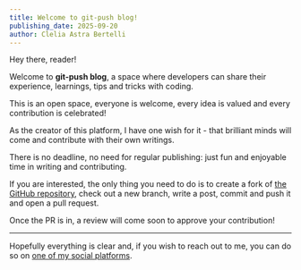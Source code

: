 ```yaml
---
title: Welcome to git-push blog!
publishing_date: 2025-09-20
author: Clelia Astra Bertelli
---
```


Hey there, reader!

Welcome to **git-push blog**, a space where developers can share their experience, learnings, tips and tricks with coding.

This is an open space, everyone is welcome, every idea is valued and every contribution is celebrated!

As the creator of this platform, I have one wish for it - that brilliant minds will come and contribute with their own writings.

There is no deadline, no need for regular publishing: just fun and enjoyable time in writing and contributing.

If you are interested, the only thing you need to do is to create a fork of [the GitHub repository](https://github.com/AstraBert/git-push-blog), check out a new branch, write a post, commit and push it and open a pull request.

Once the PR is in, a review will come soon to approve your contribution!

---

Hopefully everything is clear and, if you wish to reach out to me, you can do so on [one of my social platforms](https://link.clelia.dev).
